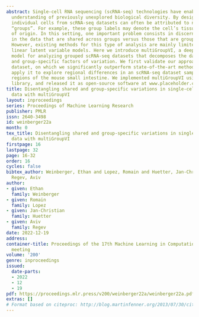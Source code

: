 ```yaml
---
abstract: Single-cell RNA sequencing (scRNA-seq) technologies have enabled a greater
  understanding of previously unexplored biological diversity. By design of such experiments,
  individual cells from scRNA-seq datasets can often be attributed to non-overlapping
  “groups”. For example, these group labels may denote the cell’s tissue or cell line
  of origin. In this setting, one important problem consists in discerning patterns
  in the data that are shared across groups versus those that are group-specific.
  However, existing methods for this type of analysis are mainly limited to (generalized)
  linear latent variable models. Here we introduce multiGroupVI, a deep generative
  model for analyzing grouped scRNA-seq datasets that decomposes the data into shared
  and group-specific factors of variation. We first validate our approach on a simulated
  dataset, on which we significantly outperform state-of-the-art methods. We then
  apply it to explore regional differences in an scRNA-seq dataset sampled from multiple
  regions of the mouse small intestine. We implemented multiGroupVI using the scvi-tools
  library, and released it as open-source software at www.placeholder.com.
title: Disentangling shared and group-specific variations in single-cell transcriptomics
  data with multiGroupVI
layout: inproceedings
series: Proceedings of Machine Learning Research
publisher: PMLR
issn: 2640-3498
id: weinberger22a
month: 0
tex_title: Disentangling shared and group-specific variations in single-cell transcriptomics
  data with multiGroupVI
firstpage: 16
lastpage: 32
page: 16-32
order: 16
cycles: false
bibtex_author: Weinberger, Ethan and Lopez, Romain and Huetter, Jan-Christian and
  Regev, Aviv
author:
- given: Ethan
  family: Weinberger
- given: Romain
  family: Lopez
- given: Jan-Christian
  family: Huetter
- given: Aviv
  family: Regev
date: 2022-12-19
address:
container-title: Proceedings of the 17th Machine Learning in Computational Biology
  meeting
volume: '200'
genre: inproceedings
issued:
  date-parts:
  - 2022
  - 12
  - 19
pdf: https://proceedings.mlr.press/v200/weinberger22a/weinberger22a.pdf
extras: []
# Format based on citeproc: http://blog.martinfenner.org/2013/07/30/citeproc-yaml-for-bibliographies/
---
```

